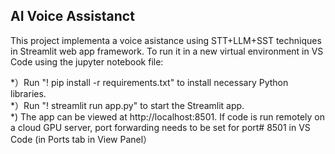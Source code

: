 ## AI Voice Assistanct

This project implementa a voice asistance using STT+LLM+SST techniques in Streamlit web app framework. To run it in a new virtual environment in VS Code using the jupyter notebook file: 

*）Run "! pip install -r requirements.txt" to install necessary Python libraries.
<br>
*）Run "! streamlit run app.py" to start the Streamlit app.
<br>
*) The app can be viewed at http://localhost:8501. If code is run remotely on a cloud GPU server, port forwarding needs to be set for port# 8501 in VS Code (in Ports tab in View Panel）
